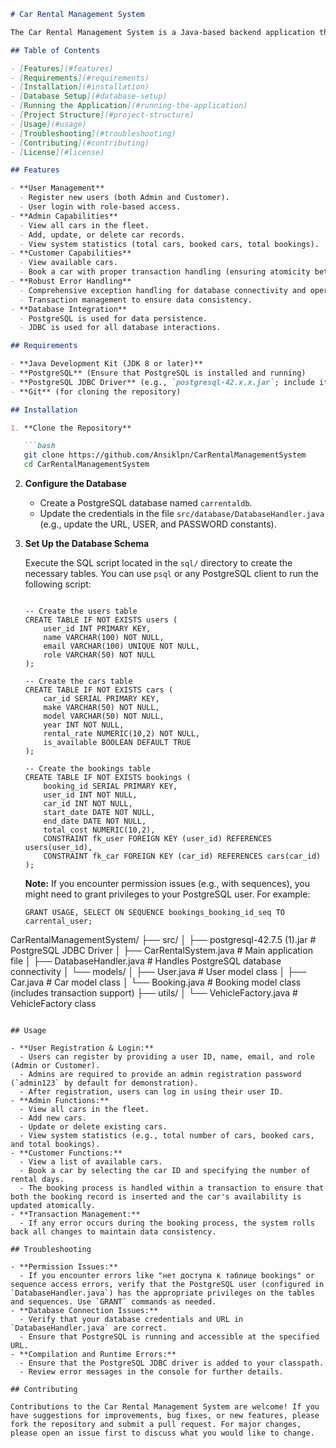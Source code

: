 ```markdown
# Car Rental Management System

The Car Rental Management System is a Java-based backend application that demonstrates core Object-Oriented Programming principles alongside robust transaction handling using JDBC. It connects to a PostgreSQL database to manage users, a fleet of cars, and the booking process. The system supports two roles: **Admin** and **Customer**. Admin users can manage the car inventory and view statistics, while customers can view available cars and make bookings.

## Table of Contents

- [Features](#features)
- [Requirements](#requirements)
- [Installation](#installation)
- [Database Setup](#database-setup)
- [Running the Application](#running-the-application)
- [Project Structure](#project-structure)
- [Usage](#usage)
- [Troubleshooting](#troubleshooting)
- [Contributing](#contributing)
- [License](#license)

## Features

- **User Management**
  - Register new users (both Admin and Customer).
  - User login with role-based access.
- **Admin Capabilities**
  - View all cars in the fleet.
  - Add, update, or delete car records.
  - View system statistics (total cars, booked cars, total bookings).
- **Customer Capabilities**
  - View available cars.
  - Book a car with proper transaction handling (ensuring atomicity between inserting the booking record and updating the car's availability).
- **Robust Error Handling**
  - Comprehensive exception handling for database connectivity and operations.
  - Transaction management to ensure data consistency.
- **Database Integration**
  - PostgreSQL is used for data persistence.
  - JDBC is used for all database interactions.

## Requirements

- **Java Development Kit (JDK 8 or later)**
- **PostgreSQL** (Ensure that PostgreSQL is installed and running)
- **PostgreSQL JDBC Driver** (e.g., `postgresql-42.x.x.jar`; include it in your classpath)
- **Git** (for cloning the repository)

## Installation

1. **Clone the Repository**

   ```bash
   git clone https://github.com/Ansiklpn/CarRentalManagementSystem
   cd CarRentalManagementSystem
   ```

2. **Configure the Database**

   - Create a PostgreSQL database named `carrentaldb`.
   - Update the credentials in the file `src/database/DatabaseHandler.java` (e.g., update the URL, USER, and PASSWORD constants).

3. **Set Up the Database Schema**

   Execute the SQL script located in the `sql/` directory to create the necessary tables. You can use `psql` or any PostgreSQL client to run the following script:

   ```

   -- Create the users table
   CREATE TABLE IF NOT EXISTS users (
       user_id INT PRIMARY KEY,
       name VARCHAR(100) NOT NULL,
       email VARCHAR(100) UNIQUE NOT NULL,
       role VARCHAR(50) NOT NULL
   );

   -- Create the cars table
   CREATE TABLE IF NOT EXISTS cars (
       car_id SERIAL PRIMARY KEY,
       make VARCHAR(50) NOT NULL,
       model VARCHAR(50) NOT NULL,
       year INT NOT NULL,
       rental_rate NUMERIC(10,2) NOT NULL,
       is_available BOOLEAN DEFAULT TRUE
   );

   -- Create the bookings table
   CREATE TABLE IF NOT EXISTS bookings (
       booking_id SERIAL PRIMARY KEY,
       user_id INT NOT NULL,
       car_id INT NOT NULL,
       start_date DATE NOT NULL,
       end_date DATE NOT NULL,
       total_cost NUMERIC(10,2),
       CONSTRAINT fk_user FOREIGN KEY (user_id) REFERENCES users(user_id),
       CONSTRAINT fk_car FOREIGN KEY (car_id) REFERENCES cars(car_id)
   );
   ```

   **Note:** If you encounter permission issues (e.g., with sequences), you might need to grant privileges to your PostgreSQL user. For example:

   ```
   GRANT USAGE, SELECT ON SEQUENCE bookings_booking_id_seq TO carrental_user;

CarRentalManagementSystem/
├── src/
│   ├── postgresql-42.7.5 (1).jar	  # PostgreSQL JDBC Driver
│   ├── CarRentalSystem.java          # Main application file
│   ├── DatabaseHandler.java     # Handles PostgreSQL database connectivity
│   └── models/
│        ├── User.java                # User model class
│        ├── Car.java                 # Car model class
│        └── Booking.java             # Booking model class (includes transaction support)
├── utils/
│   └── VehicleFactory.java           # VehicleFactory class

```

## Usage

- **User Registration & Login:**
  - Users can register by providing a user ID, name, email, and role (Admin or Customer).
  - Admins are required to provide an admin registration password (`admin123` by default for demonstration).
  - After registration, users can log in using their user ID.
- **Admin Functions:**
  - View all cars in the fleet.
  - Add new cars.
  - Update or delete existing cars.
  - View system statistics (e.g., total number of cars, booked cars, and total bookings).
- **Customer Functions:**
  - View a list of available cars.
  - Book a car by selecting the car ID and specifying the number of rental days.
  - The booking process is handled within a transaction to ensure that both the booking record is inserted and the car's availability is updated atomically.
- **Transaction Management:**
  - If any error occurs during the booking process, the system rolls back all changes to maintain data consistency.

## Troubleshooting

- **Permission Issues:**
  - If you encounter errors like "нет доступа к таблице bookings" or sequence access errors, verify that the PostgreSQL user (configured in `DatabaseHandler.java`) has the appropriate privileges on the tables and sequences. Use `GRANT` commands as needed.
- **Database Connection Issues:**
  - Verify that your database credentials and URL in `DatabaseHandler.java` are correct.
  - Ensure that PostgreSQL is running and accessible at the specified URL.
- **Compilation and Runtime Errors:**
  - Ensure that the PostgreSQL JDBC driver is added to your classpath.
  - Review error messages in the console for further details.

## Contributing

Contributions to the Car Rental Management System are welcome! If you have suggestions for improvements, bug fixes, or new features, please fork the repository and submit a pull request. For major changes, please open an issue first to discuss what you would like to change.
